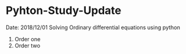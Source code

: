 # Pyhton-Study-Update
Date: 2018/12/01
Solving Ordinary differential equations using python 
1.  Order one
2. Order two
